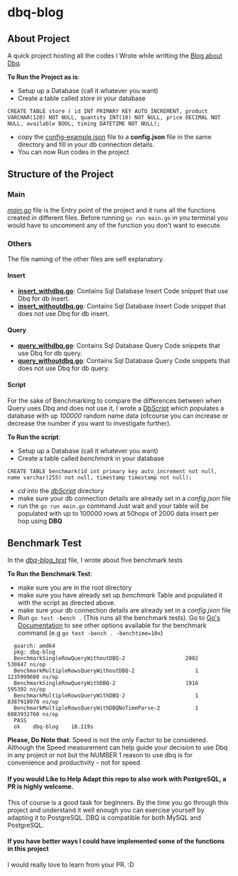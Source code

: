 # dbq-blog

## About Project
A quick project hosting all the codes I Wrote while writting the [Blog about Dbq](https://medium.com/@propersam/golang-cutting-down-the-sql-boiler-plate-with-dbq-6ea8a6a31fc2).

**To Run the Project as is**:
- Setup up a Database (call it whatever you want)
- Create a table called *store* in your database
```
CREATE TABLE store ( id INT PRIMARY KEY AUTO_INCREMENT, product VARCHAR(120) NOT NULL, quantity INT(10) NOT NULL, price DECIMAL NOT NULL, available BOOL, timing DATETIME NOT NULL);
```
- copy the [config-example.json](./config-example.json) file to a **config.json** file in the same directory and fill in your db connection details. 
- You can now Run codes in the project

## Structure of the Project

### Main
[*main.go*](./main.go) file is the Entry point of the project and it runs all the functions created in different files.
Before running `go run main.go` in you terminal you would have to uncomment any of the function you don't want to execute.

### Others
The file naming of the other files are self explanatory.
#### Insert
- [**insert_withdbq.go**](./insert_withdbq.go): Contains Sql Database Insert Code snippet that use Dbq for db insert.
- [**insert_withoutdbq.go**](./insert_withoutdbq.go): Contains Sql Database Insert Code snippet that does not use Dbq for db insert.

#### Query
- [**query_withdbq.go**](./query_withdbq.go): Contains Sql Database Query Code snippets that use Dbq for db query.
- [**query_withoutdbq.go**](./query_withoutdbq.go): Contains Sql Database Query Code snippets that does not use Dbq for db query.

#### Script
For the sake of Benchmarking to compare the differences between when Query uses Dbq and does not use it,
I wrote a [DbScript](./dbScript/main.go) which populates a database with up *100000* random name data (ofcourse you can increase or decrease the number if you want to investigate further).

**To Run the script**:
- Setup up a Database (call it whatever you want)
- Create a table called *benchmark* in your database
```
CREATE TABLE benchmark(id int primary key auto_increment not null, name varchar(255) not null, timestamp timestamp not null);
```
- *cd* into the [*dbScript*](./dbScript) directory
- make sure your db connection details are already set in a *config.json* file
- run the `go run main.go` command
Just wait and your table will be populated with up to 100000 rows at 50hops of 2000 data insert per hop using **DBQ**

## Benchmark Test
In the [*dbq-blog_test*](./dbq-blog_test.go) file, I wrote about five benchmark tests

**To Run the Benchmark Test**:
- make sure you are in the root directory
- make sure you have already set up *benchmark* Table and populated it with the script as directed above.
- make sure your db connection details are already set in a *config.json* file
- Run ```go test -bench .``` (This runs all the benchmark tests).
  Go to [Go's Documentation](https://golang.org/pkg/testing/) to see other options available for the benchmark command (e.g ```go test -bench . -benchtime=10x```)
 
```goos: linux
  goarch: amd64
  pkg: dbq-blog
  BenchmarkSingleRowQueryWithoutDBQ-2              	    2002	    530847 ns/op
  BenchmarkMultipleRowsQueryWithoutDBQ-2           	       1	1235999600 ns/op
  BenchmarkSingleRowQueryWithDBQ-2                 	    1916	    595392 ns/op
  BenchmarkMultipleRowsQueryWithDBQ-2              	       1	8387918970 ns/op
  BenchmarkMultipleRowsQueryWithDBQNoTimeParse-2   	       1	6083932760 ns/op
  PASS
  ok  	dbq-blog	18.119s
```


**Please, Do Note that**: Speed is not the only Factor to be considered. Although the Speed measurement can help guide your decision to use Dbq in any project or not but the NUMBER 1 reason to use dbq is for convenience and productivity - not for speed.
 
#### If you would Like to Help Adapt this repo to also work with PostgreSQL, a PR is highly welcome.
This of course is a good task for beginners. By the time you go through this project and understand it well enough you can exercise yourself by adapting it to PostgreSQL. DBQ is compatible for both MySQL and PostgreSQL.
#### If you have better ways I could have implemented some of the functions in this project 
I would really love to learn from your PR. :D

